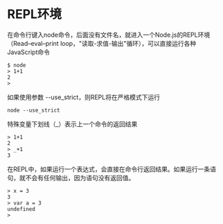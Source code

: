# REPL环境

在命令行键入node命令，后面没有文件名，就进入一个Node.js的REPL环境（Read–eval–print loop，"读取-求值-输出"循环），可以直接运行各种JavaScript命令

    $ node
    > 1+1
    2
    >
    
如果使用参数 --use_strict，则REPL将在严格模式下运行

    node --use_strict
    
特殊变量下划线（_）表示上一个命令的返回结果

    > 1+1
    2
    > _+1
    3
    
在REPL中，如果运行一个表达式，会直接在命令行返回结果。如果运行一条语句，就不会有任何输出，因为语句没有返回值。

    > x = 3
    3
    > var a = 3
    undefined
    >